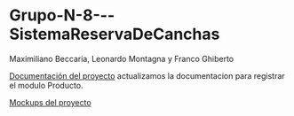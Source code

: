 # Grupo-N-8---SistemaReservaDeCanchas
Maximiliano Beccaria, Leonardo Montagna y Franco Ghiberto

[Documentación del proyecto](https://docs.google.com/document/d/1KrzqDPzdxSta2u_q1C-ZX4EYfe9-FVwOarb7j-clQqg/edit?usp=sharing)   actualizamos la documentacion para registrar el modulo Producto.


[Mockups del proyecto](https://www.figma.com/design/sn884FDN51d7lW9HI4Uv5O/Sistema-de-Reserva-Ordenado?m=auto&t=Q5dXaXpnkWi6MyGJ-1)
